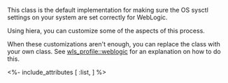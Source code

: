 This class is the default implementation for making sure the OS sysctl settings on your system are set correctly for WebLogic.

Using hiera, you can customize some of the aspects of this process.

When these customizations aren't enough, you can replace the class with your own class. See [wls_profile::weblogic](./weblogic.html) for an explanation on how to do this.


<%- include_attributes [
  :list,
] %>